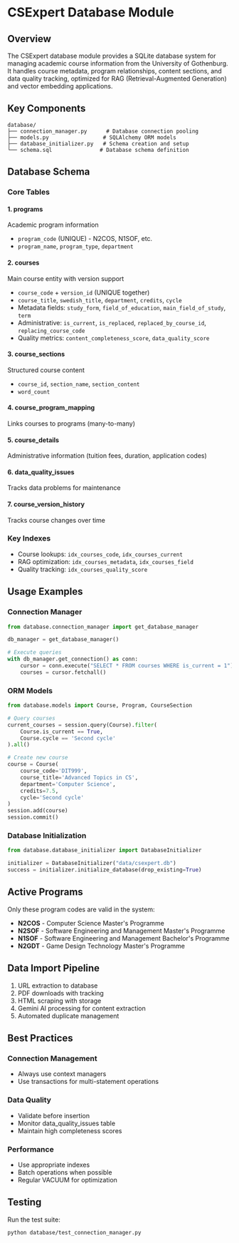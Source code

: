 # CSExpert Database Module

## Overview

The CSExpert database module provides a SQLite database system for managing academic course information from the University of Gothenburg. It handles course metadata, program relationships, content sections, and data quality tracking, optimized for RAG (Retrieval-Augmented Generation) and vector embedding applications.

## Key Components

```
database/
├── connection_manager.py      # Database connection pooling
├── models.py                 # SQLAlchemy ORM models
├── database_initializer.py   # Schema creation and setup
└── schema.sql               # Database schema definition
```

## Database Schema

### Core Tables

#### 1. **programs**
Academic program information
- `program_code` (UNIQUE) - N2COS, N1SOF, etc.
- `program_name`, `program_type`, `department`

#### 2. **courses**
Main course entity with version support
- `course_code` + `version_id` (UNIQUE together)
- `course_title`, `swedish_title`, `department`, `credits`, `cycle`
- Metadata fields: `study_form`, `field_of_education`, `main_field_of_study`, `term`
- Administrative: `is_current`, `is_replaced`, `replaced_by_course_id`, `replacing_course_code`
- Quality metrics: `content_completeness_score`, `data_quality_score`

#### 3. **course_sections**
Structured course content
- `course_id`, `section_name`, `section_content`
- `word_count`

#### 4. **course_program_mapping**
Links courses to programs (many-to-many)

#### 5. **course_details**
Administrative information (tuition fees, duration, application codes)

#### 6. **data_quality_issues**
Tracks data problems for maintenance

#### 7. **course_version_history**
Tracks course changes over time

### Key Indexes
- Course lookups: `idx_courses_code`, `idx_courses_current`
- RAG optimization: `idx_courses_metadata`, `idx_courses_field`
- Quality tracking: `idx_courses_quality_score`

## Usage Examples

### Connection Manager
```python
from database.connection_manager import get_database_manager

db_manager = get_database_manager()

# Execute queries
with db_manager.get_connection() as conn:
    cursor = conn.execute("SELECT * FROM courses WHERE is_current = 1")
    courses = cursor.fetchall()
```

### ORM Models
```python
from database.models import Course, Program, CourseSection

# Query courses
current_courses = session.query(Course).filter(
    Course.is_current == True,
    Course.cycle == 'Second cycle'
).all()

# Create new course
course = Course(
    course_code='DIT999',
    course_title='Advanced Topics in CS',
    department='Computer Science',
    credits=7.5,
    cycle='Second cycle'
)
session.add(course)
session.commit()
```

### Database Initialization
```python
from database.database_initializer import DatabaseInitializer

initializer = DatabaseInitializer("data/csexpert.db")
success = initializer.initialize_database(drop_existing=True)
```

## Active Programs

Only these program codes are valid in the system:
- **N2COS** - Computer Science Master's Programme
- **N2SOF** - Software Engineering and Management Master's Programme
- **N1SOF** - Software Engineering and Management Bachelor's Programme
- **N2GDT** - Game Design Technology Master's Programme

## Data Import Pipeline

1. URL extraction to database
2. PDF downloads with tracking
3. HTML scraping with storage
4. Gemini AI processing for content extraction
5. Automated duplicate management

## Best Practices

### Connection Management
- Always use context managers
- Use transactions for multi-statement operations

### Data Quality
- Validate before insertion
- Monitor data_quality_issues table
- Maintain high completeness scores

### Performance
- Use appropriate indexes
- Batch operations when possible
- Regular VACUUM for optimization

## Testing

Run the test suite:
```bash
python database/test_connection_manager.py
```